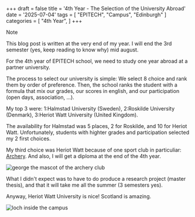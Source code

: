 +++
draft = false
title = '4th Year - The Selection of the University Abroad'
date = '2025-07-04'
tags = [
    "EPITECH",
    "Campus",
    "Edinburgh"
]
categories = [
    "4th Year",
]
+++

> [!NOTE]
> This blog post is written at the very end of my year. I will end the 3rd semester (yes, keep reading to know why) mid august.

For the 4th year of EPITECH school, we need to study one year abroad at a partner university.

The process to select our university is simple: We select 8 choice and rank them by order of preference.
Then, the school ranks the student with a formula that mix our grades, our scores in english, and our participation (open days, association, ...).

My top 3 were: 1:Halmstad University (Sweden), 2:Roskilde University (Denmark), 3:Heriot Watt University (United Kingdom).

The availability for Halmstad was 5 places, 2 for Roskilde, and 10 for Heriot Watt. Unfortunately, students with highter grades and participation selected my 2 first choices.

My third choice was Heriot Watt because of one sport club in particuliar: [Archery](https://www.instagram.com/heriotwattarcheryclub/). And also, I will get a diploma at the end of the 4th year.

![george the mascot of the archery club](/images/4thyear/archery_george.jpg)

What I didn't expect was to have to do produce a research project (master thesis), and that it will take me all the summer (3 semesters yes).

Anyway, Heriot Watt University is nice! Scotland is amazing.

![loch inside the campus](/images/4thyear/campus_loch_1.jpg)
